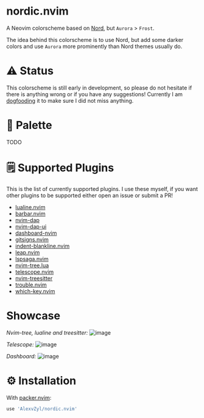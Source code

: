 # nordic.nvim

A Neovim colorscheme based on [Nord](https://www.nordtheme.com/), but `Aurora` > `Frost`.  

The idea behind this colorscheme is to use Nord, but add some darker colors and use `Aurora` more prominently than Nord themes usually do.

# ⚠️ Status

This colorscheme is still early in development, so please do not hesitate if there is anything wrong or if you have any suggestions!  Currently I am [dogfooding](https://en.wikipedia.org/wiki/Eating_your_own_dog_food) it to make sure I did not miss anything.

# 🎨 Palette

TODO

# 🗒️ Supported Plugins

This is the list of currently supported plugins.  I use these myself, if you want other plugins to be supported either open an issue or submit a PR!

- [lualine.nvim](https://github.com/nvim-lualine/lualine.nvim)
- [barbar.nvim](https://github.com/romgrk/barbar.nvim)
- [nvim-dap](https://github.com/mfussenegger/nvim-dap)
- [nvim-dap-ui](https://github.com/rcarriga/nvim-dap-ui)
- [dashboard-nvim](https://github.com/glepnir/dashboard-nvim)
- [gitsigns.nvim](https://github.com/lewis6991/gitsigns.nvim)
- [indent-blankline.nvim](https://github.com/lukas-reineke/indent-blankline.nvim)
- [leap.nvim](https://github.com/ggandor/leap.nvim)
- [lspsaga.nvim](https://github.com/glepnir/lspsaga.nvim)
- [nvim-tree.lua](https://github.com/nvim-tree/nvim-tree.lua)
- [telescope.nvim](https://github.com/nvim-telescope/telescope.nvim)
- [nvim-treesitter](https://github.com/nvim-treesitter/nvim-treesitter)
- [trouble.nvim](https://github.com/folke/trouble.nvim)
- [which-key.nvim](https://github.com/folke/which-key.nvim)

# Showcase

*Nvim-tree, lualine and treesitter:*
![image](https://user-images.githubusercontent.com/81622310/213918910-7e9e4068-3eef-4d68-b192-4b0200cc1631.png)

*Telescope:*
![image](https://user-images.githubusercontent.com/81622310/213918343-a4daac04-9e98-4ba1-89f8-0e8eb4b73c10.png)

*Dashboard:*
![image](https://user-images.githubusercontent.com/81622310/213918304-eab43101-f027-4a87-a934-8f23b583e937.png)

# ⚙️ Installation

With [packer.nvim](https://github.com/wbthomason/packer.nvim):

```lua
use 'AlexvZyl/nordic.nvim'
```
